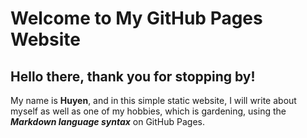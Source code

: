 # Welcome to My GitHub Pages Website
## Hello there, thank you for stopping by!
My name is **Huyen**, and in this simple static website, I will write about myself as well as one of my hobbies, which is gardening, using the ***Markdown language syntax*** on GitHub Pages.

